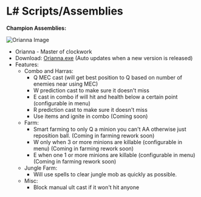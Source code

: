L# Scripts/Assemblies
==

**Champion Assemblies:**

![Orianna Image](https://github.com/trelli/LeagueSharp/blob/stable/Orianna/Orianna/Orianna.jpg?raw=true)

* Orianna - Master of clockwork
 * Download: [Orianna.exe] (Auto updates when a new version is released)
 * Features:
    * Combo and Harras:
      * Q MEC cast (will get best position to Q based on number of enemies near using MEC)
      * W prediction cast to make sure it doesn't miss 
      * E cast in combo if will hit and health below a certain point (configurable in menu)
      * R prediction cast to make sure it doesn't miss
      * Use items and ignite in combo (Coming soon)
    * Farm: 
      * Smart farming to only Q a minion you can't AA otherwise just reposition ball. (Coming in farming rework soon)
      * W only when 3 or more minions are killable (configurable in menu) (Coming in farming rework soon)
      * E when one 1 or more minions are killable (configurable in menu) (Coming in farming rework soon)
    * Jungle Farm:
      * Will use spells to clear jungle mob as quickly as possible. 
    * Misc:
      * Block manual ult cast if it won't hit anyone 
  
[Orianna.exe]: https://github.com/trelli/LeagueSharp/raw/stable/Orianna/Release/Orianna.exe
